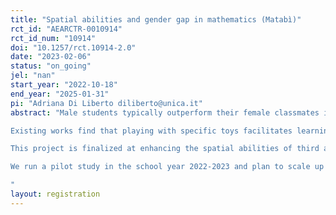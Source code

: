 ```yaml
---
title: "Spatial abilities and gender gap in mathematics (Matabì)"
rct_id: "AEARCTR-0010914"
rct_id_num: "10914"
doi: "10.1257/rct.10914-2.0"
date: "2023-02-06"
status: "on_going"
jel: "nan"
start_year: "2022-10-18"
end_year: "2025-01-31"
pi: "Adriana Di Liberto diliberto@unica.it"
abstract: "Male students typically outperform their female classmates in maths test scores. The literature finds that one of the sources of gender inequalities in mathematics is related to differences in the acquisition of visuospatial abilities between girls and boys from a very young age. 
Existing works find that playing with specific toys facilitates learning in subjects such as maths and physics and that boys usually gain more experience than girls because of different parental beliefs on the gender-specific suitability of toys. In addition, the literature stresses that self-confidence and anxiety are not gender-neutral and can affect educational outcomes. 
This project is finalized at enhancing the spatial abilities of third and fourth-grade students, and at reducing the gender gap so that girls can improve their learning of mathematics and reduce math anxiety in comparison to boys. The randomized control trial involves several primary schools across Italy, where students will acquire visuospatial abilities via construction play (i.e., by using Lego Duplo kits). Using the bricks should help students process abstract concepts, while the playful approach should reduce math anxiety. By improving these abilities at school at a young age, girls should therefore be able to catch up with their male counterparts both in terms of visuo-spatial abilities, maths scores and reduction in maths anxiety.
We run a pilot study in the school year 2022-2023 and plan to scale up the intervention in the schooling year 2023-2024.  In the following years, we plan to follow the students in the sample and link information on standardized test scores from administrative data to evaluate treatment effects in the long run. 
"
layout: registration
---
```


